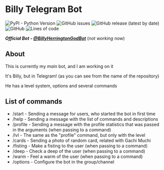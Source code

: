 # Billy Telegram Bot
![PyPI - Python Version](https://img.shields.io/pypi/pyversions/python-telegram-bot) ![GitHub issues](https://img.shields.io/github/issues/roma272007/billy-telegram-bot) ![GitHub release (latest by date)](https://img.shields.io/github/v/release/roma272007/billy-telegram-bot) ![GitHub](https://img.shields.io/github/license/roma272007/billy-telegram-bot) ![Lines of code](https://img.shields.io/tokei/lines/github/roma272007/billy-telegram-bot)

**_Official Bot - [@BillyHerringtonGodBot](http://t.me/BillyHerringtonGodBot)_** (_not working_ now)

## About
This is currently my _main_ bot, and I am working on it

It's Billy, but in Telegram! (as you can see from the name of the repository)

He has a level system, options and several commands

## List of commands
* /start - Sending a message for users, who started the bot in first time
* /help - Sending a message with the list of commands and descriptions
* /profile - Sending a message with the profile statistics that was passed in the arguments (when passing to a command)
* /lvl - The same as the "profile" command, but only with the level
* /cards - Sending a photo of random card, related with Gachi Muchi
* /fisting - Make a fisting to the user (when passing to a command)
* /deep - Check a deep of the user (when passing to a command)
* /warm - Feel a warm of the user (when passing to a command)
* /options - Configure the bot in the group/channel
